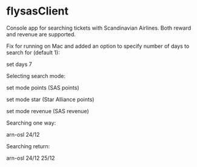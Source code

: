 # flysasClient
Console app for searching tickets with Scandinavian Airlines. Both reward and revenue are supported.

Fix for running on Mac and added an option to specify number of days to search for (default 1):

set days 7

Selecting search mode:

set mode points (SAS points)

set mode star (Star Alliance points)

set mode revenue (SAS revenue)

Searching one way:

arn-osl 24/12

Searching return:

arn-osl 24/12 25/12

